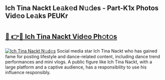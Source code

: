 ## Ich Tina Nackt Le𝚊k𝚎d N𝚞𝚍es - Part-K1x Photos Vid𝚎o Le𝚊ks PEUKr

# <h2><a href="http://fb2nv8.evod.top/?m=Ich+Tina+Nackt">🔗 👉🔴 Ich Tina Nackt Vid𝚎o Ph𝚘t𝚘s</a></h2>

[![Ich Tina Nackt N𝚞d𝚎s](https://i.imgur.com/8V9OHl7.gif)](http://fb2nv8.evod.top/?m=Ich+Tina+Nackt)
Social media star Ich Tina Nackt who has gained fame for posting lifestyle and dance-related content, including dance trend performances and mini vlogs. A public figure like Ich Tina Nackt, with a large platform and a captive audience, has a responsibility to use his influence responsibly. 
